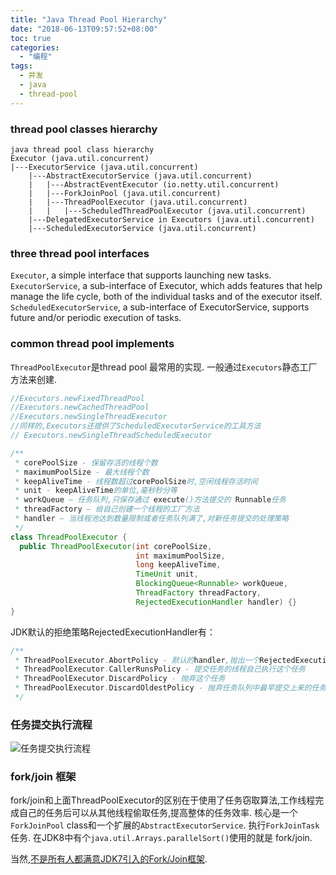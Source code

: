 ```yaml
---
title: "Java Thread Pool Hierarchy"
date: "2018-06-13T09:57:52+08:00"
toc: true 
categories:
  - "编程"
tags:
  - 并发
  - java
  - thread-pool
---
```


### thread pool classes hierarchy

```text
java thread pool class hierarchy
Executor (java.util.concurrent)
|---ExecutorService (java.util.concurrent)
    |---AbstractExecutorService (java.util.concurrent)
    |   |---AbstractEventExecutor (io.netty.util.concurrent)
    |   |---ForkJoinPool (java.util.concurrent)
    |   |---ThreadPoolExecutor (java.util.concurrent)
    |   |   |---ScheduledThreadPoolExecutor (java.util.concurrent)
    |---DelegatedExecutorService in Executors (java.util.concurrent)
    |---ScheduledExecutorService (java.util.concurrent)

```

<!--more-->

### three thread pool interfaces

`Executor`, a simple interface that supports launching new tasks.
`ExecutorService`, a sub-interface of Executor, which adds features that help manage the life cycle, both of the
individual tasks and of the executor itself.
`ScheduledExecutorService`, a sub-interface of ExecutorService, supports future and/or periodic execution of tasks.

### common thread pool implements

`ThreadPoolExecutor`是thread pool 最常用的实现. 一般通过`Executors`静态工厂方法来创建.

```java
//Executors.newFixedThreadPool
//Executors.newCachedThreadPool
//Executors.newSingleThreadExecutor
//同样的,Executors还提供了ScheduledExecutorService的工具方法
// Executors.newSingleThreadScheduledExecutor
```
```java
/**
 * corePoolSize - 保留存活的线程个数
 * maximumPoolSize - 最大线程个数
 * keepAliveTime - 线程数超过corePoolSize时,空闲线程存活时间
 * unit - keepAliveTime的单位,毫秒秒分等
 * workQueue – 任务队列,只保存通过 execute()方法提交的 Runnable任务
 * threadFactory – 给自己创建一个线程的工厂方法
 * handler – 当线程池达到数量限制或者任务队列满了,对新任务提交的处理策略
 */
class ThreadPoolExecutor {
  public ThreadPoolExecutor(int corePoolSize,
                            int maximumPoolSize,
                            long keepAliveTime,
                            TimeUnit unit,
                            BlockingQueue<Runnable> workQueue,
                            ThreadFactory threadFactory,
                            RejectedExecutionHandler handler) {}
}
```
JDK默认的拒绝策略RejectedExecutionHandler有：
```java
/**
 * ThreadPoolExecutor.AbortPolicy - 默认的handler,抛出一个RejectedExecutionException
 * ThreadPoolExecutor.CallerRunsPolicy - 提交任务的线程自己执行这个任务
 * ThreadPoolExecutor.DiscardPolicy - 抛弃这个任务
 * ThreadPoolExecutor.DiscardOldestPolicy - 抛弃任务队列中最早提交上来的任务,然后尝试重新提交当前这个任务
 */

```

### 任务提交执行流程
![任务提交执行流程](/javathreadpool/threadpool.svg)

### fork/join 框架
fork/join和上面ThreadPoolExecutor的区别在于使用了任务窃取算法,工作线程完成自己的任务后可以从其他线程偷取任务,提高整体的任务效率.
核心是一个`ForkJoinPool` class和一个扩展的`AbstractExecutorService`.   执行`ForkJoinTask` 任务.
在JDK8中有个`java.util.Arrays.parallelSort()`使用的就是 fork/join.

当然,[不是所有人都满意JDK7引入的Fork/Join框架](http://coopsoft.com/ar/CalamityArticle.html).

